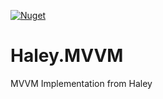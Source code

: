 [![Nuget](https://github.com/rmsmech/HaleyMVVM/actions/workflows/dotnet-desktop.yml/badge.svg)](https://github.com/rmsmech/HaleyMVVM/actions/workflows/dotnet-desktop.yml)

# Haley.MVVM
MVVM Implementation from Haley
